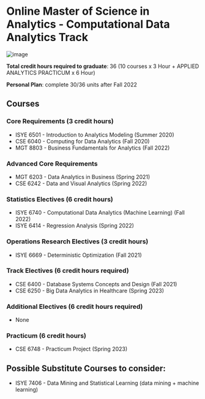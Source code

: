 # Online Master of Science in Analytics - Computational Data Analytics Track
![image](https://user-images.githubusercontent.com/61436947/116816896-22bcc880-ab21-11eb-9c04-87f2269be075.png)


__Total credit hours required to graduate__: 36 (10 courses x 3 Hour + APPLIED ANALYTICS PRACTICUM x 6 Hour)

__Personal Plan__: complete 30/36 units after Fall 2022

## Courses

### Core Requirements (3 credit hours)
- ISYE 6501 - Introduction to Analytics Modeling (Summer 2020)
- CSE 6040 - Computing for Data Analytics (Fall 2020)
- MGT 8803 - Business Fundamentals for Analytics (Fall 2022) 
### Advanced Core Requirements
- MGT 6203 - Data Analytics in Business (Spring 2021)
- CSE 6242 - Data and Visual Analytics (Spring 2022)
### Statistics Electives (6 credit hours)
- ISYE 6740 - Computational Data Analytics (Machine Learning) (Fall 2022)
- ISYE 6414 - Regression Analysis (Spring 2022)
### Operations Research Electives (3 credit hours)
- ISYE 6669 - Deterministic Optimization (Fall 2021)
### Track Electives (6 credit hours required)
- CSE 6400 - Database Systems Concepts and Design (Fall 2021)
- CSE 6250 - Big Data Analytics in Healthcare (Spring 2023)
### Additional Electives (6 credit hours required)
- None
### Practicum (6 credit hours)
- CSE 6748 - Practicum Project (Spring 2023)

## Possible Substitute Courses to consider:
- ISYE 7406 - Data Mining and Statistical Learning (data mining + machine learning)

